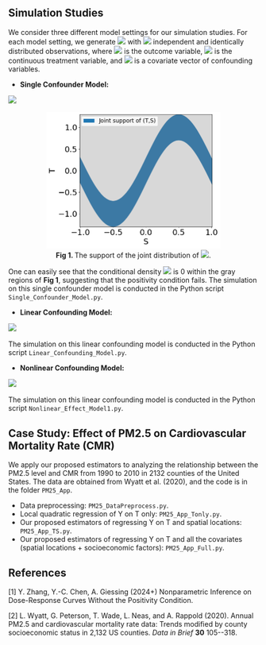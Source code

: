 ## Simulation Studies

We consider three different model settings for our simulation studies. For each model setting, we generate <img src="https://latex.codecogs.com/svg.latex?&space;\left\{(Y_i,T_i,\textbf{S}_i)\right\}_{i=1}^n"/> with <img src="https://latex.codecogs.com/svg.latex?&space;n=2000"/> independent and identically distributed observations, where <img src="https://latex.codecogs.com/svg.latex?&space;Y\in\mathbb{R}"/> is the outcome variable, <img src="https://latex.codecogs.com/svg.latex?&space;T\in\mathbb{R}"/> is the continuous treatment variable, and <img src="https://latex.codecogs.com/svg.latex?&space;\textbf{S}\in\mathbb{R}^d"/> is a covariate vector of confounding variables.

- **Single Confounder Model:**
<img src="https://latex.codecogs.com/svg.latex?\large&space;Y=T^2+T+1+10S+\epsilon,\quad\,T=\sin(\pi\,S)+E,\quad\,S\sim\text{Uniform}[-1,1]\subset\mathbb{R},\quad\,E\sim\text{Uniform}[-1,1],\quad\text{and}\quad\epsilon\sim\mathcal{N}(0,1)."/>

<p align="center">
<img src="https://github.com/zhangyk8/NPDoseResponse/blob/main/Paper_Code/Figures/single_conf_TS.png" style="zoom:50%" />
 <br><B>Fig 1. </B>The support of the joint distribution of <img src="https://latex.codecogs.com/svg.latex?&space;(T,S)"/>.
 </p>

One can easily see that the conditional density <img src="https://latex.codecogs.com/svg.latex?&space;p(t|s)"/> is 0 within the gray regions of **Fig 1**, suggesting that the positivity condition fails. The simulation on this single confounder model is conducted in the Python script `Single_Confounder_Model.py`.

- **Linear Confounding Model:**
<img src="https://latex.codecogs.com/svg.latex?\large&space;Y=T+6S_1+6S_2+\epsilon,\quad\,T=2S_1+S_2+E,\quad\,\textbf{S}=(S_1,S_2)\sim\text{Uniform}[-1,1]\subset\mathbb{R},\quad\,E\sim\text{Uniform}[-1,1]^2,\quad\text{and}\quad\epsilon\sim\mathcal{N}(0,1)."/>

The simulation on this linear confounding model is conducted in the Python script `Linear_Confounding_Model.py`.

- **Nonlinear Confounding Model:**
<img src="https://latex.codecogs.com/svg.latex?\large&space;Y=T^2+T+10Z+\epsilon,\quad\,T=\cos\left(\pi\,Z^3\right)+\frac{Z}{4}+E,\quad\,Z=4S_1+S_2,\quad\textbf{S}=(S_1,S_2)\sim\text{Uniform}[-1,1]\subset\mathbb{R},\quad\,E\sim\text{Uniform}[-1,1]^2,\quad\text{and}\quad\epsilon\sim\mathcal{N}(0,1)."/>

The simulation on this linear confounding model is conducted in the Python script `Nonlinear_Effect_Model1.py`.

## Case Study: Effect of PM2.5 on Cardiovascular Mortality Rate (CMR)

We apply our proposed estimators to analyzing the relationship between the PM2.5 level and CMR from 1990 to 2010 in 2132 counties of the United States. The data are obtained from Wyatt et al. (2020), and the code is in the folder `PM25_App`.

- Data preprocessing: `PM25_DataPreprocess.py`.
- Local quadratic regression of Y on T only: `PM25_App_Tonly.py`.
- Our proposed estimators of regressing Y on T and spatial locations: `PM25_App_TS.py`.
- Our proposed estimators of regressing Y on T and all the covariates (spatial locations + socioeconomic factors): `PM25_App_Full.py`.

## References

<a name="npdoseresponse">[1]</a> Y. Zhang, Y.-C. Chen, A. Giessing (2024+) Nonparametric Inference on Dose-Response Curves Without the Positivity Condition.

<a name="data">[2]</a> L. Wyatt, G. Peterson, T. Wade, L. Neas, and A. Rappold (2020). Annual PM2.5 and cardiovascular mortality rate data: Trends modified by county socioeconomic status in 2,132 US counties. _Data in Brief_ **30** 105--318.

